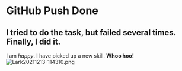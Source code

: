 # GitHub Push Done
## I tried to do the task, but failed several times. Finally, I did it. 
I am *happy*. I have picked up a new skill. 
**Whoo hoo!**
![Lark20211213-114310.png](https://s2.loli.net/2022/03/19/KqGv4JZwSLUzYQC.png)